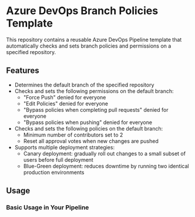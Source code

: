 # Azure DevOps Branch Policies Template

This repository contains a reusable Azure DevOps Pipeline template that automatically checks and sets branch policies and permissions on a specified repository.

## Features

- Determines the default branch of the specified repository
- Checks and sets the following permissions on the default branch:
  - "Force Push" denied for everyone
  - "Edit Policies" denied for everyone
  - "Bypass policies when completing pull requests" denied for everyone
  - "Bypass policies when pushing" denied for everyone
- Checks and sets the following policies on the default branch:
  - Minimum number of contributors set to 2
  - Reset all approval votes when new changes are pushed
- Supports multiple deployment strategies:
  - Canary deployment: gradually roll out changes to a small subset of users before full deployment
  - Blue-Green deployment: reduces downtime by running two identical production environments

## Usage

### Basic Usage in Your Pipeline
